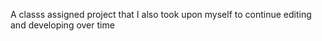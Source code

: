 A classs assigned project that I also took upon myself to continue editing and developing over time
